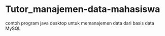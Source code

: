 # Tutor_manajemen-data-mahasiswa
contoh program java desktop untuk memanajemen data dari basis data MySQL

